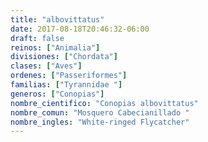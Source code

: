 ```yaml
---
title: "albovittatus"
date: 2017-08-18T20:46:32-06:00
draft: false
reinos: ["Animalia"]
divisiones: ["Chordata"]
clases: ["Aves"]
ordenes: ["Passeriformes"]
familias: ["Tyrannidae "]
generos: ["Conopias"]
nombre_cientifico: "Conopias albovittatus"
nombre_comun: "Mosquero Cabecianillado "
nombre_ingles: "White-ringed Flycatcher"
---
```

